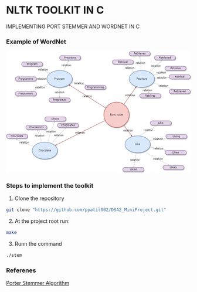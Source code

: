 <h1>NLTK TOOLKIT IN C</h1>
IMPLEMENTING PORT STEMMER AND WORDNET IN C


### Example of WordNet
![Sample Wordnet](https://github.com/ppatil002/DSA2_MiniProject/blob/master/wordmap.jpg)


### Steps to implement the toolkit
1. Clone the repository
```sh
git clone "https://github.com/ppatil002/DSA2_MiniProject.git"
```
2. At the project root run:
```sh
make
```
3. Runn the command
```sh
./stem
```

<h3>Referenes</h3>
<a href="https://tartarus.org/martin/PorterStemmer/def.txt">Porter Stemmer Algorithm</a>
